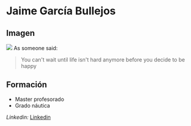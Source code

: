# Jaime García Bullejos


## Imagen
![](https://d7lju56vlbdri.cloudfront.net/var/ezwebin_site/storage/images/_aliases/img_1col/noticias/un-barco-inteligente-viajara-sin-tripulacion-entre-reino-unido-y-ee-uu/8179445-1-esl-MX/Un-barco-inteligente-viajara-sin-tripulacion-entre-Reino-Unido-y-EE-UU.jpg)
As someone said:
> You can't wait until life isn't hard anymore before you decide to be happy


## Formación
* Master profesorado
* Grado náutica 


*Linkedin:*
[Linkedin](https://es.linkedin.com/in/jaime-garc%C3%ADa-bullejos-923717142)